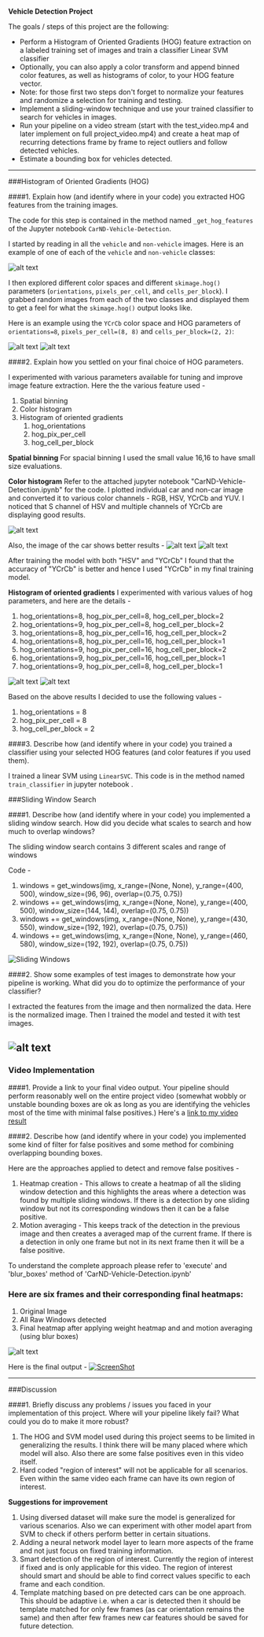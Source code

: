 **Vehicle Detection Project**

The goals / steps of this project are the following:

* Perform a Histogram of Oriented Gradients (HOG) feature extraction on a labeled training set of images and train a classifier Linear SVM classifier
* Optionally, you can also apply a color transform and append binned color features, as well as histograms of color, to your HOG feature vector. 
* Note: for those first two steps don't forget to normalize your features and randomize a selection for training and testing.
* Implement a sliding-window technique and use your trained classifier to search for vehicles in images.
* Run your pipeline on a video stream (start with the test_video.mp4 and later implement on full project_video.mp4) and create a heat map of recurring detections frame by frame to reject outliers and follow detected vehicles.
* Estimate a bounding box for vehicles detected.

[//]: # (Image References)
[image1]: ./output_images/car_not_car.png
[image2]: ./output_images/normalization.png
[image3]: ./output_images/hog.png
[image4]: ./output_images/hog-grey.png
[image5]: ./output_images/heatmap-1.png
[image6]: ./output_images/heatmap.png
[image7]: ./output_images/output_bboxes.png
[image8]: ./output_images/hog_output_orient_8.png
[image9]: ./output_images/hog_output_orient_9.png
[image10]: ./output_images/sliding_windows.png
[image11]: ./output_images/HSV-S-Channel.png
[image12]: ./output_images/YCrCb-Y-Channel.png
[image13]: ./output_images/color-space.png
[image14]: ./output_images/false-positive-detection.png
[video1]: ./project_video_out.mp4

---

###Histogram of Oriented Gradients (HOG)

####1. Explain how (and identify where in your code) you extracted HOG features from the training images.

The code for this step is contained in the method named `_get_hog_features`  of the Jupyter notebook `CarND-Vehicle-Detection`.  

I started by reading in all the `vehicle` and `non-vehicle` images.  Here is an example of one of each of the `vehicle` and `non-vehicle` classes:

![alt text][image1]

I then explored different color spaces and different `skimage.hog()` parameters (`orientations`, `pixels_per_cell`, and `cells_per_block`).  I grabbed random images from each of the two classes and displayed them to get a feel for what the `skimage.hog()` output looks like.

Here is an example using the `YCrCb` color space and HOG parameters of `orientations=8`, `pixels_per_cell=(8, 8)` and `cells_per_block=(2, 2)`:

![alt text][image3]
![alt text][image4]

####2. Explain how you settled on your final choice of HOG parameters.

I experimented with various parameters available for tuning and improve image feature extraction. Here the the various feature used -

1. Spatial binning
2. Color histogram
3. Histogram of oriented gradients
	1. hog_orientations
	2. hog_pix_per_cell
	3. hog_cell_per_block

**Spatial binning**
For spacial binning I used the small value 16,16 to have small size evaluations.

**Color histogram**
Refer to the attached jupyter notebook "CarND-Vehicle-Detection.ipynb" for the code. I plotted individual car and non-car image and converted it to various color channels - RGB, HSV, YCrCb and YUV. I noticed that S channel of HSV and multiple channels of YCrCb are displaying good results.

![alt text][image13]

Also, the image of the car shows better results - 
![alt text][image11]
![alt text][image12]

After training the model with both "HSV" and "YCrCb" I found that the accuracy of "YCrCb" is better and hence I used "YCrCb" in my final training model.

**Histogram of oriented gradients**
I experimented with various values of hog parameters, and here are the details - 

1. hog_orientations=8, hog_pix_per_cell=8, hog_cell_per_block=2
2. hog_orientations=9, hog_pix_per_cell=8, hog_cell_per_block=2
3. hog_orientations=8, hog_pix_per_cell=16, hog_cell_per_block=2
4. hog_orientations=8, hog_pix_per_cell=16, hog_cell_per_block=1
5. hog_orientations=9, hog_pix_per_cell=16, hog_cell_per_block=2
6. hog_orientations=9, hog_pix_per_cell=16, hog_cell_per_block=1
7. hog_orientations=9, hog_pix_per_cell=8, hog_cell_per_block=1

![alt text][image8]
![alt text][image9]

Based on the above results I decided to use the following values - 

 1. hog_orientations = 8
 2. hog_pix_per_cell = 8
 3. hog_cell_per_block = 2
 
####3. Describe how (and identify where in your code) you trained a classifier using your selected HOG features (and color features if you used them).

I trained a linear SVM using `LinearSVC`. This code is in the method named `train_classifier` in jupyter notebook .

###Sliding Window Search

####1. Describe how (and identify where in your code) you implemented a sliding window search.  How did you decide what scales to search and how much to overlap windows?

The sliding window search contains 3 different scales and range of windows

Code - 
1. windows = get_windows(img, x_range=(None, None), y_range=(400, 500), window_size=(96, 96), overlap=(0.75, 0.75))
2. windows += get_windows(img, x_range=(None, None), y_range=(400, 500), window_size=(144, 144), overlap=(0.75, 0.75))
3. windows += get_windows(img, x_range=(None, None), y_range=(430, 550), window_size=(192, 192), overlap=(0.75, 0.75))
4. windows += get_windows(img, x_range=(None, None), y_range=(460, 580), window_size=(192, 192), overlap=(0.75, 0.75))

![Sliding Windows][image10]

####2. Show some examples of test images to demonstrate how your pipeline is working.  What did you do to optimize the performance of your classifier?

I extracted the features from the image and then normalized the data. Here is the normalized image. Then I trained the model and tested it with test images.

![alt text][image2]
---

### Video Implementation

####1. Provide a link to your final video output.  Your pipeline should perform reasonably well on the entire project video (somewhat wobbly or unstable bounding boxes are ok as long as you are identifying the vehicles most of the time with minimal false positives.)
Here's a [link to my video result](./project_video_out.mp4)


####2. Describe how (and identify where in your code) you implemented some kind of filter for false positives and some method for combining overlapping bounding boxes.

Here are the approaches applied to detect and remove false positives - 

1. Heatmap creation - This allows to create a heatmap of all the sliding window detection and this highlights the areas where a detection was found by multiple sliding windows. If there is a detection by one sliding window but not its corresponding windows then it can be a false positive.
2. Motion averaging - This keeps track of the detection in the previous image and then creates a averaged map of the current frame. If there is a detection in only one frame but not in its next frame then it will be a false positive. 

To understand the complete approach please refer to 'execute' and 'blur_boxes' method of 'CarND-Vehicle-Detection.ipynb'

### Here are six frames and their corresponding final heatmaps:

1. Original Image
2. All Raw Windows detected
3. Final heatmap after applying weight heatmap and and motion averaging (using blur boxes)  

![alt text][image14]


Here is the final output - 
[![ScreenShot](./output_images/youtube.png)](https://youtu.be/2ubWlGA5mBo)

---

###Discussion

####1. Briefly discuss any problems / issues you faced in your implementation of this project.  Where will your pipeline likely fail?  What could you do to make it more robust?

1. The HOG and SVM model used during this project seems to be limited in generalizing the results. I think there will be many placed where which model will also. Also there are some false positives even in this video itself.
2. Hard coded "region of interest" will not be applicable for all scenarios. Even within the same video each frame can have its own region of interest.

**Suggestions for improvement**
1. Using diversed dataset will make sure the model is generalized for various scenarios. Also we can experiment with other model apart from SVM to check if others perform better in certain situations.
2. Adding a neural network model layer to learn more aspects of the frame and not just focus on fixed training information.
3. Smart detection of the region of interest. Currently the region of interest if fixed and is only applicable for this video. The region of interest should smart and should be able to find correct values specific to each frame and each condition.
4. Template matching based on pre detected cars can be one approach. This should be adaptive i.e. when a car is detected then it should be template matched for only few frames (as car orientation remains the same) and then after few frames new car features should be saved for future detection.  
